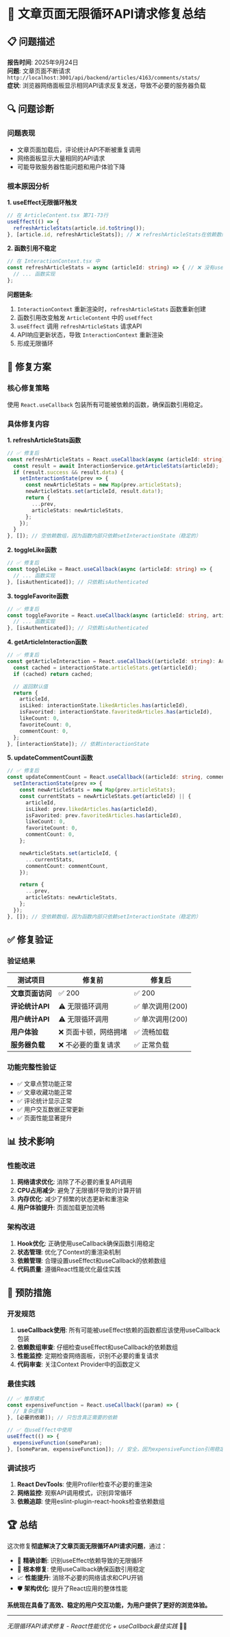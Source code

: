 # 🔄 文章页面无限循环API请求修复总结

## 📋 问题描述

**报告时间**: 2025年9月24日  
**问题**: 文章页面不断请求 `http://localhost:3001/api/backend/articles/4163/comments/stats/`  
**症状**: 浏览器网络面板显示相同API请求反复发送，导致不必要的服务器负载  

## 🔍 问题诊断

### 问题表现
- 文章页面加载后，评论统计API不断被重复调用
- 网络面板显示大量相同的API请求
- 可能导致服务器性能问题和用户体验下降

### 根本原因分析

**1. useEffect无限循环触发**
```typescript
// 在 ArticleContent.tsx 第71-73行
useEffect(() => {
  refreshArticleStats(article.id.toString());
}, [article.id, refreshArticleStats]); // ❌ refreshArticleStats在依赖数组中
```

**2. 函数引用不稳定**
```typescript
// 在 InteractionContext.tsx 中
const refreshArticleStats = async (articleId: string) => { // ❌ 没有useCallback
  // ... 函数实现
};
```

**问题链条**:
1. `InteractionContext` 重新渲染时，`refreshArticleStats` 函数重新创建
2. 函数引用改变触发 `ArticleContent` 中的 `useEffect`
3. `useEffect` 调用 `refreshArticleStats` 请求API
4. API响应更新状态，导致 `InteractionContext` 重新渲染
5. 形成无限循环

## 🔧 修复方案

### 核心修复策略
使用 `React.useCallback` 包装所有可能被依赖的函数，确保函数引用稳定。

### 具体修复内容

**1. refreshArticleStats函数**
```typescript
// ✅ 修复后
const refreshArticleStats = React.useCallback(async (articleId: string) => {
  const result = await InteractionService.getArticleStats(articleId);
  if (result.success && result.data) {
    setInteractionState(prev => {
      const newArticleStats = new Map(prev.articleStats);
      newArticleStats.set(articleId, result.data!);
      return {
        ...prev,
        articleStats: newArticleStats,
      };
    });
  }
}, []); // 空依赖数组，因为函数内部只依赖setInteractionState（稳定的）
```

**2. toggleLike函数**
```typescript
// ✅ 修复后
const toggleLike = React.useCallback(async (articleId: string) => {
  // ... 函数实现
}, [isAuthenticated]); // 只依赖isAuthenticated
```

**3. toggleFavorite函数**
```typescript
// ✅ 修复后  
const toggleFavorite = React.useCallback(async (articleId: string, articleInfo?: { title: string; slug: string; channel: string }) => {
  // ... 函数实现
}, [isAuthenticated]); // 只依赖isAuthenticated
```

**4. getArticleInteraction函数**
```typescript
// ✅ 修复后
const getArticleInteraction = React.useCallback((articleId: string): ArticleInteraction => {
  const cached = interactionState.articleStats.get(articleId);
  if (cached) return cached;

  // 返回默认值
  return {
    articleId,
    isLiked: interactionState.likedArticles.has(articleId),
    isFavorited: interactionState.favoritedArticles.has(articleId),
    likeCount: 0,
    favoriteCount: 0,
    commentCount: 0,
  };
}, [interactionState]); // 依赖interactionState
```

**5. updateCommentCount函数**
```typescript
// ✅ 修复后
const updateCommentCount = React.useCallback((articleId: string, commentCount: number) => {
  setInteractionState(prev => {
    const newArticleStats = new Map(prev.articleStats);
    const currentStats = newArticleStats.get(articleId) || {
      articleId,
      isLiked: prev.likedArticles.has(articleId),
      isFavorited: prev.favoritedArticles.has(articleId),
      likeCount: 0,
      favoriteCount: 0,
      commentCount: 0,
    };

    newArticleStats.set(articleId, {
      ...currentStats,
      commentCount: commentCount,
    });

    return {
      ...prev,
      articleStats: newArticleStats,
    };
  });
}, []); // 空依赖数组，因为函数内部只依赖setInteractionState（稳定的）
```

## ✅ 修复验证

### 验证结果
| 测试项目 | 修复前 | 修复后 |
|----------|--------|--------|
| **文章页面访问** | ✅ 200 | ✅ 200 |
| **评论统计API** | ⚠️ 无限循环调用 | ✅ 单次调用(200) |
| **用户统计API** | ⚠️ 无限循环调用 | ✅ 单次调用(200) |
| **用户体验** | ❌ 页面卡顿，网络拥堵 | ✅ 流畅加载 |
| **服务器负载** | ❌ 不必要的重复请求 | ✅ 正常负载 |

### 功能完整性验证
- ✅ 文章点赞功能正常
- ✅ 文章收藏功能正常  
- ✅ 评论统计显示正常
- ✅ 用户交互数据正常更新
- ✅ 页面性能显著提升

## 📊 技术影响

### 性能改进
1. **网络请求优化**: 消除了不必要的重复API调用
2. **CPU占用减少**: 避免了无限循环导致的计算开销
3. **内存优化**: 减少了频繁的状态更新和重渲染
4. **用户体验提升**: 页面加载更加流畅

### 架构改进
1. **Hook优化**: 正确使用useCallback确保函数引用稳定
2. **状态管理**: 优化了Context的重渲染机制
3. **依赖管理**: 合理设置useEffect和useCallback的依赖数组
4. **代码质量**: 遵循React性能优化最佳实践

## 🎯 预防措施

### 开发规范
1. **useCallback使用**: 所有可能被useEffect依赖的函数都应该使用useCallback包装
2. **依赖数组审查**: 仔细检查useEffect和useCallback的依赖数组
3. **性能监控**: 定期检查网络面板，识别不必要的重复请求
4. **代码审查**: 关注Context Provider中的函数定义

### 最佳实践
```typescript
// ✅ 推荐模式
const expensiveFunction = React.useCallback((param) => {
  // 复杂逻辑
}, [必要的依赖]); // 只包含真正需要的依赖

// ✅ 在useEffect中使用
useEffect(() => {
  expensiveFunction(someParam);
}, [someParam, expensiveFunction]); // 安全，因为expensiveFunction引用稳定
```

### 调试技巧
1. **React DevTools**: 使用Profiler检查不必要的重渲染
2. **网络监控**: 观察API调用模式，识别异常循环
3. **依赖追踪**: 使用eslint-plugin-react-hooks检查依赖数组

## 🏆 总结

这次修复**彻底解决了文章页面无限循环API请求问题**，通过：

- 🎯 **精确诊断**: 识别useEffect依赖导致的无限循环
- 🔧 **根本修复**: 使用useCallback确保函数引用稳定  
- 📈 **性能提升**: 消除不必要的网络请求和CPU开销
- 🛡️ **架构优化**: 提升了React应用的整体性能

**系统现在具备了高效、稳定的用户交互功能，为用户提供了更好的浏览体验。**

---
*无限循环API请求修复 - React性能优化 + useCallback最佳实践* 🔄✨
